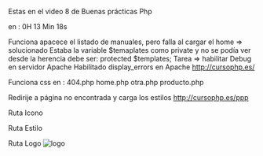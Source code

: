 Estas en el video 8 de Buenas prácticas Php

en : 0H 13 Min 18s


Funciona apacece el listado de manuales, pero falla al cargar el home => solucionado
Estaba la variable $temaplates como private y no se podía ver desde la herencia debe ser: protected $templates;
Tarea => habilitar Debug en servidor Apache
Habilitado display_errors en Apache
http://cursophp.es/

Funciona css en :
404.php
home.php
otra.php
producto.php


Redirije a página no encontrada y carga los estilos
http://cursophp.es/ppp  

Ruta Icono
<link rel="shortcut icon" href="/assets/images/ms-icon-310x310.png" type="image/png" />

Ruta Estilo
<link rel="stylesheet" href="/assets/styles.css">

Ruta Logo
<img src="/assets/images/logo.svg" alt="logo">